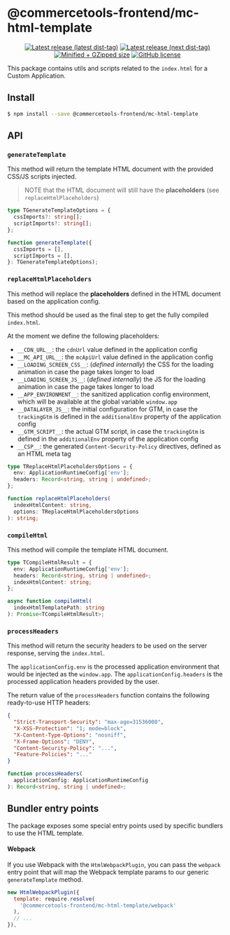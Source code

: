 # @commercetools-frontend/mc-html-template

<p align="center">
  <a href="https://www.npmjs.com/package/@commercetools-frontend/mc-html-template"><img src="https://badgen.net/npm/v/@commercetools-frontend/mc-html-template" alt="Latest release (latest dist-tag)" /></a> <a href="https://www.npmjs.com/package/@commercetools-frontend/mc-html-template"><img src="https://badgen.net/npm/v/@commercetools-frontend/mc-html-template/next" alt="Latest release (next dist-tag)" /></a> <a href="https://bundlephobia.com/result?p=@commercetools-frontend/mc-html-template"><img src="https://badgen.net/bundlephobia/minzip/@commercetools-frontend/mc-html-template" alt="Minified + GZipped size" /></a> <a href="https://github.com/commercetools/merchant-center-application-kit/blob/main/LICENSE"><img src="https://badgen.net/github/license/commercetools/merchant-center-application-kit" alt="GitHub license" /></a>
</p>

This package contains utils and scripts related to the `index.html` for a Custom Application.

## Install

```bash
$ npm install --save @commercetools-frontend/mc-html-template
```

## API

### `generateTemplate`

This method will return the template HTML document with the provided CSS/JS scripts injected.

> NOTE that the HTML document will still have the **placeholders** (see `replaceHtmlPlaceholders`)

```ts
type TGenerateTemplateOptions = {
  cssImports?: string[];
  scriptImports?: string[];
};

function generateTemplate({
  cssImports = [],
  scriptImports = [],
}: TGenerateTemplateOptions);
```

### `replaceHtmlPlaceholders`

This method will replace the **placeholders** defined in the HTML document based on the application config.

This method should be used as the final step to get the fully compiled `index.html`.

At the moment we define the following placeholders:

- `__CDN_URL__`: the `cdnUrl` value defined in the application config
- `__MC_API_URL__`: the `mcApiUrl` value defined in the application config
- `__LOADING_SCREEN_CSS__`: (_defined internally_) the CSS for the loading animation in case the page takes longer to load
- `__LOADING_SCREEN_JS__`: (_defined internally_) the JS for the loading animation in case the page takes longer to load
- `__APP_ENVIRONMENT__`: the sanitized application config environment, which will be available at the global variable `window.app`
- `__DATALAYER_JS__`: the initial configuration for GTM, in case the `trackingGtm` is defined in the `additionalEnv` property of the application config
- `__GTM_SCRIPT__`: the actual GTM script, in case the `trackingGtm` is defined in the `additionalEnv` property of the application config
- `__CSP__`: the generated `Content-Security-Policy` directives, defined as an HTML meta tag

```ts
type TReplaceHtmlPlaceholdersOptions = {
  env: ApplicationRuntimeConfig['env'];
  headers: Record<string, string | undefined>;
};

function replaceHtmlPlaceholders(
  indexHtmlContent: string,
  options: TReplaceHtmlPlaceholdersOptions
): string;
```

### `compileHtml`

This method will compile the template HTML document.

```ts
type TCompileHtmlResult = {
  env: ApplicationRuntimeConfig['env'];
  headers: Record<string, string | undefined>;
  indexHtmlContent: string;
};

async function compileHtml(
  indexHtmlTemplatePath: string
): Promise<TCompileHtmlResult>;
```

### `processHeaders`

This method will return the security headers to be used on the server response, serving the `index.html`.

The `applicationConfig.env` is the processed application environment that would be injected as the `window.app`.
The `applicationConfig.headers` is the processed application headers provided by the user.

The return value of the `processHeaders` function contains the following ready-to-use HTTP headers:

```json
{
  "Strict-Transport-Security": "max-age=31536000",
  "X-XSS-Protection": "1; mode=block",
  "X-Content-Type-Options": "nosniff",
  "X-Frame-Options": "DENY",
  "Content-Security-Policy": "...",
  "Feature-Policies": "..."
}
```

```ts
function processHeaders(
  applicationConfig: ApplicationRuntimeConfig
): Record<string, string | undefined>;
```

## Bundler entry points

The package exposes some special entry points used by specific bundlers to use the HTML template.

#### Webpack

If you use Webpack with the `HtmlWebpackPlugin`, you can pass the `webpack` entry point that will map the Webpack template params to our generic `generateTemplate` method.

```js
new HtmlWebpackPlugin({
  template: require.resolve(
    '@commercetools-frontend/mc-html-template/webpack'
  ),
  // ...
}),
```
